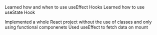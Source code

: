 Learned how and when to use useEffect Hooks
Learned how to use useState Hook

Implemented a whole React project without the use of classes and only using functional componenets
Used useEffect to fetch data on mount
